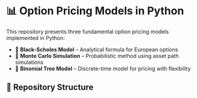 # 📊 Option Pricing Models in Python

This repository presents three fundamental option pricing models implemented in Python:

- 🧠 **Black-Scholes Model** – Analytical formula for European options  
- 🎲 **Monte Carlo Simulation** – Probabilistic method using asset path simulations  
- 🌳 **Binomial Tree Model** – Discrete-time model for pricing with flexibility  

## 📁 Repository Structure

